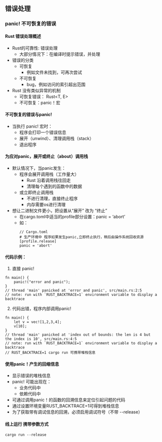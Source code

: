 ## 错误处理

### panic! 不可恢复的错误

#### Rust 错误处理概述

* Rust的可靠性: 错误处理
    * 大部分情况下：在编译时提示错误，并处理
* 错误的分类
    * 可恢复
        * 例如文件未找到，可再次尝试
    * 不可恢复
        * bug，例如访问的索引超出范围
* Rust 没有类似异常的机制
    * 可恢复错误： Rust<T, E>
    * 不可恢复：panic！宏

#### 不可恢复的错误与panic!

* 当执行 panic! 宏时：
    * 程序会打印一个错误信息
    * 展开（unwind）、清理调用栈（stack）
    * 退出程序

#### 为应对panic，展开或终止（about）调用栈

* 默认情况下，当panic发生：
    * 程序会展开调用栈（工作量大）
        * Rust 沿着调用栈往回走
        * 清理每个遇到的函数中的数据
    * 或立即终止调用栈
        * 不进行清理，直接终止程序
        * 内存需要os进行清理
* 想让二进制文件更小，把设置从“展开” 改为 “终止”
    * 在cargo.toml中适当的profile部分设置：panic = ‘abort’
    * 如：
        ```
        // Cargo.toml
        # 生产环境中 程序如果发生panic,立即终止执行，稍后由操作系统回收资源
        [profile.release]
        panic = 'abort'
        ```
#### 代码示例：
1. 直接 panic!
```
fn main() {
    panic!("error and panic");
}
// thread 'main' panicked at 'error and panic', src/main.rs:2:5
// note: run with `RUST_BACKTRACE=1` environment variable to display a backtrace
```
2. 代码出错，程序内部调用panic!
```
fn main() {
    let v = vec![1,2,3,4];
    v[10];
}
// thread 'main' panicked at 'index out of bounds: the len is 4 but the index is 10', src/main.rs:4:5
// note: run with `RUST_BACKTRACE=1` environment variable to display a backtrace
// RUST_BACKTRACE=1 cargo run 可携带堆栈信息
```

#### 使用panic！产生的回缩信息
* 显示错误的堆栈信息
* panic! 可能出现在：
    * 业务代码中
    * 依赖代码中
* 可通过调用panic！的函数的回溯信息来定位引起问题的代码
* 通过设置环境变量RUST_BACKTRACE=1可得到堆栈信息
* 为了获取带有调试信息的回溯，必须启用调试符号（不带 --release）

#### 线上运行 携带参数方式
```
cargo run --release
```